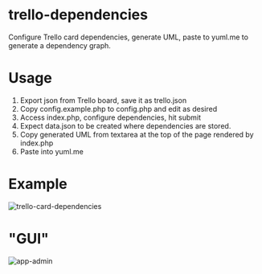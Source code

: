 # trello-dependencies
Configure Trello card dependencies, generate UML, paste to yuml.me to generate a dependency graph.

# Usage

1. Export json from Trello board, save it as trello.json
2. Copy config.example.php to config.php and edit as desired
3. Access index.php, configure dependencies, hit submit
4. Expect data.json to be created where dependencies are stored.
5. Copy generated UML from textarea at the top of the page rendered by index.php
6. Paste into yuml.me

# Example

![trello-card-dependencies](https://user-images.githubusercontent.com/173229/34322494-81c8c4ec-e7f6-11e7-8689-fe98669bfe71.jpg)

# "GUI"

![app-admin](https://user-images.githubusercontent.com/173229/34322504-c355a240-e7f6-11e7-9b0f-a6306f7f82a2.png)
